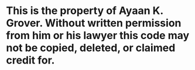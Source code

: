 # This is the property of Ayaan K. Grover. Without written permission from him or his lawyer this code may not be copied, deleted, or claimed credit for.